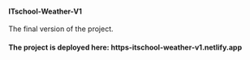 #### ITschool-Weather-V1
The final version of the project.

#### The project is deployed here: https-itschool-weather-v1.netlify.app
